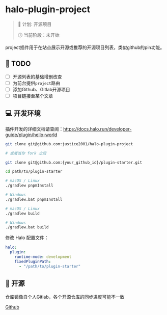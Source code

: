 # halo-plugin-project

> 📃 计划: 开源项目
> 
> 🕒 当前阶段：未开始

project插件用于在站点展示开源或推荐的开源项目列表，类似github的pin功能。

## 📁 TODO

- [ ] 开源列表的基础增删改查
- [ ] 为前台提供`project`路由
- [ ] 添加Github、Gitlab开源项目
- [ ] 项目链接至某个文章

## 💻 开发环境

插件开发的详细文档请查阅：<https://docs.halo.run/developer-guide/plugin/hello-world>

```bash
git clone git@github.com:justice2001/halo-plugin-project

# 或者当你 fork 之后

git clone git@github.com:{your_github_id}/plugin-starter.git
```

```bash
cd path/to/plugin-starter
```

```bash
# macOS / Linux
./gradlew pnpmInstall

# Windows
./gradlew.bat pnpmInstall
```

```bash
# macOS / Linux
./gradlew build

# Windows
./gradlew.bat build
```

修改 Halo 配置文件：

```yaml
halo:
  plugin:
    runtime-mode: development
    fixedPluginPath:
      - "/path/to/plugin-starter"
```

## 📖 开源

仓库镜像自个人Gitlab，各个开源仓库的同步进度可能不一致

[Github](https://github.com/justice2001/halo-plugin-project)